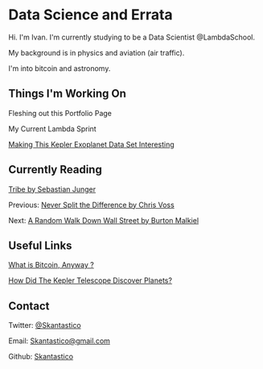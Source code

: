 #  Data Science and Errata

Hi. I'm Ivan. I'm currently studying to be a Data Scientist @LambdaSchool. 

My background is in physics and aviation (air traffic). 

I'm into bitcoin and astronomy.


## Things I'm Working On
Fleshing out this Portfolio Page

My Current Lambda Sprint

[Making This Kepler Exoplanet Data Set Interesting](https://data.world/markmarkoh/kepler-confirmed-planets)

## Currently Reading

[Tribe by Sebastian Junger](https://www.amazon.com/Tribe-Homecoming-Belonging-Sebastian-Junger-ebook/dp/B01BCJDSNI)

Previous: [Never Split the Difference by Chris Voss](https://www.amazon.com/Never-Split-Difference-Negotiating-Depended-ebook/dp/B014DUR7L2)

Next: [A Random Walk Down Wall Street by Burton Malkiel](https://www.amazon.com/Random-Walk-Down-Wall-Street/dp/0393330338)

## Useful Links

[What is Bitcoin, Anyway ?](https://www.lopp.net/bitcoin-information.html)

[How Did The Kepler Telescope Discover Planets?](https://www.nasa.gov/mission_pages/kepler/overview/index.html)


## Contact

Twitter: [@Skantastico](https://twitter.com/Skantastico)  

Email: [Skantastico@gmail.com](mailto:Skantastico@gmail.com)

Github: [Skantastico](https://github.com/Skantastico)
